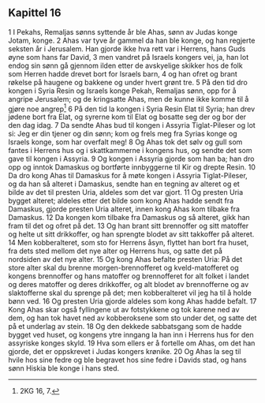 ## Kapittel 16

1 I Pekahs, Remaljas sønns syttende år ble Ahas, sønn av Judas konge Jotam, konge.
2 Ahas var tyve år gammel da han ble konge, og han regjerte seksten år i Jerusalem. Han gjorde ikke hva rett var i Herrens, hans Guds øyne som hans far David,
3 men vandret på Israels kongers vei, ja, han lot endog sin sønn gå gjennom ilden etter de avskyelige skikker hos de folk som Herren hadde drevet bort for Israels barn,
4 og han ofret og brant røkelse på haugene og bakkene og under hvert grønt tre.
5 På den tid dro kongen i Syria Resin og Israels konge Pekah, Remaljas sønn, opp for å angripe Jerusalem; og de kringsatte Ahas, men de kunne ikke komme til å gjøre noe angrep[^1]
6 På den tid la kongen i Syria Resin Elat til Syria; han drev jødene bort fra Elat, og syrerne kom til Elat og bosatte seg der og bor der den dag idag.
7 Da sendte Ahas bud til kongen i Assyria Tiglat-Pileser og lot si: Jeg er din tjener og din sønn; kom og frels meg fra Syrias konge og Israels konge, som har overfalt meg!
8 Og Ahas tok det sølv og gull som fantes i Herrens hus og i skattkammerne i kongens hus, og sendte det som gave til kongen i Assyria.
9 Og kongen i Assyria gjorde som han ba; han dro opp og inntok Damaskus og bortførte innbyggerne til Kir og drepte Resin.
10 Da dro kong Ahas til Damaskus for å møte kongen i Assyria Tiglat-Pileser, og da han så alteret i Damaskus, sendte han en tegning av alteret og et bilde av det til presten Uria, aldeles som det var gjort.
11 Og presten Uria bygget alteret; aldeles etter det bilde som kong Ahas hadde sendt fra Damaskus, gjorde presten Uria alteret, innen kong Ahas kom tilbake fra Damaskus.
12 Da kongen kom tilbake fra Damaskus og så alteret, gikk han fram til det og ofret på det.
13 Og han brant sitt brennoffer og sitt matoffer og helte ut sitt drikkoffer, og han sprengte blodet av sitt takkoffer på alteret.
14 Men kobberalteret, som sto for Herrens åsyn, flyttet han bort fra huset, fra dets sted mellom det nye alter og Herrens hus, og satte det på nordsiden av det nye alter.
15 Og kong Ahas befalte presten Uria: På det store alter skal du brenne morgen-brennofferet og kveld-matofferet og kongens brennoffer og hans matoffer og brennofferet for alt folket i landet og deres matoffer og deres drikkoffer, og alt blodet av brennofferne og av slaktofferne skal du sprenge på det; men kobberalteret vil jeg ha til å holde bønn ved.
16 Og presten Uria gjorde aldeles som kong Ahas hadde befalt.
17 Kong Ahas skar også fyllingene ut av fotstykkene og tok karene ned av dem, og han tok havet ned av kobberoksene som sto under det, og satte det på et underlag av stein.
18 Og den dekkede sabbatsgang som de hadde bygget ved huset, og kongens ytre inngang la han inn i Herrens hus for den assyriske konges skyld.
19 Hva som ellers er å fortelle om Ahas, om det han gjorde, det er oppskrevet i Judas kongers krønike.
20 Og Ahas la seg til hvile hos sine fedre og ble begravet hos sine fedre i Davids stad, og hans sønn Hiskia ble konge i hans sted.

[^1]:  2KG 16, 7.
